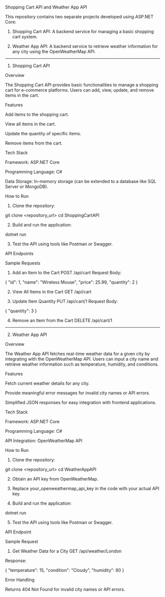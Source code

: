 Shopping Cart API and Weather App API

This repository contains two separate projects developed using ASP.NET Core:

1. Shopping Cart API: A backend service for managing a basic shopping cart system.


2. Weather App API: A backend service to retrieve weather information for any city using the OpenWeatherMap API.




---

1. Shopping Cart API

Overview

The Shopping Cart API provides basic functionalities to manage a shopping cart for e-commerce platforms. Users can add, view, update, and remove items in the cart.

Features

Add items to the shopping cart.

View all items in the cart.

Update the quantity of specific items.

Remove items from the cart.


Tech Stack

Framework: ASP.NET Core

Programming Language: C#

Data Storage: In-memory storage (can be extended to a database like SQL Server or MongoDB).


How to Run

1. Clone the repository:

git clone <repository_url>
cd ShoppingCartAPI


2. Build and run the application:

dotnet run


3. Test the API using tools like Postman or Swagger.



API Endpoints

Sample Requests

1. Add an Item to the Cart
POST /api/cart
Request Body:

{
  "id": 1,
  "name": "Wireless Mouse",
  "price": 25.99,
  "quantity": 2
}


2. View All Items in the Cart
GET /api/cart


3. Update Item Quantity
PUT /api/cart/1
Request Body:

{
  "quantity": 3
}


4. Remove an Item from the Cart
DELETE /api/cart/1




---

2. Weather App API

Overview

The Weather App API fetches real-time weather data for a given city by integrating with the OpenWeatherMap API. Users can input a city name and retrieve weather information such as temperature, humidity, and conditions.

Features

Fetch current weather details for any city.

Provide meaningful error messages for invalid city names or API errors.

Simplified JSON responses for easy integration with frontend applications.


Tech Stack

Framework: ASP.NET Core

Programming Language: C#

API Integration: OpenWeatherMap API


How to Run

1. Clone the repository:

git clone <repository_url>
cd WeatherAppAPI


2. Obtain an API key from OpenWeatherMap.


3. Replace your_openweathermap_api_key in the code with your actual API key.


4. Build and run the application:

dotnet run


5. Test the API using tools like Postman or Swagger.



API Endpoint

Sample Request

1. Get Weather Data for a City
GET /api/weather/London

Response:

{
  "temperature": 15,
  "condition": "Cloudy",
  "humidity": 80
}




Error Handling

Returns 404 Not Found for invalid city names or API errors.
